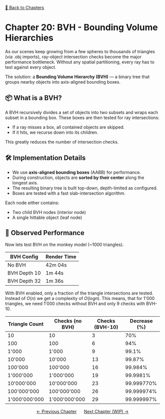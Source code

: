 [🔗 Back to Chapters](/README.md#-chapters)

# Chapter 20: BVH - Bounding Volume Hierarchies

As our scenes keep growing from a few spheres to thousands of triangles (via .obj imports), ray-object intersection checks become the major performance bottleneck. Without any spatial partitioning, every ray has to test against every object.

The solution: a **Bounding Volume Hierarchy (BVH)** — a binary tree that groups nearby objects into axis-aligned bounding boxes.

## 📦 What is a BVH?

A BVH recursively divides a set of objects into two subsets and wraps each subset in a bounding box. These boxes are then tested for ray intersections:

- If a ray misses a box, all contained objects are skipped.
- If it hits, we recurse down into its children.

This greatly reduces the number of intersection checks.

## 🛠️ Implementation Details

- We use **axis-aligned bounding boxes** (AABB) for performance.
- During construction, objects are **sorted by their center** along the longest axis.
- The resulting binary tree is built top-down, depth-limited as configured.
- Boxes are tested with a fast slab-intersection algorithm.

Each node either contains:

- Two child BVH nodes (interior node)
- A single hittable object (leaf node)

## 🧪 Observed Performance

Now lets test BVH on the monkey model (~1000 triangles).

| BVH Config   | Render Time |
| ------------ | ----------- |
| No BVH       | 42m 04s     |
| BVH Depth 10 | 1m 44s      |
| BVH Depth 32 | 1m 36s      |

With BVH enabled, only a fraction of the triangle intersections are tested. Instead of $O(n)$ we get a complexity of $O(log n)$. This means, that for 1'000 triangles, we need 1'000 checks without BVH and only 9 checks with BVH-10.

| Triangle Count | Checks (no BVH) | Checks (BVH-10) | Decrease (%) |
| -------------- | --------------- | --------------- | ------------ |
| 10             | 10              | 3               | 70%          |
| 100            | 100             | 6               | 94%          |
| 1'000          | 1'000           | 9               | 99.1%        |
| 10'000         | 10'000          | 13              | 99.87%       |
| 100'000        | 100'000         | 16              | 99.984%      |
| 1'000'000      | 1'000'000       | 19              | 99.9981%     |
| 10'000'000     | 10'000'000      | 23              | 99.999770%   |
| 100'000'000    | 100'000'000     | 26              | 99.999974%   |
| 1'000'000'000  | 1'000'000'000   | 29              | 99.999997%   |

<div align="center">
  <a href="./19_monkey_render.md">← Previous Chapter</a>&nbsp;&nbsp;&nbsp;&nbsp;&nbsp;
  <a href="#">Next Chapter (WIP) →</a>
</div>
